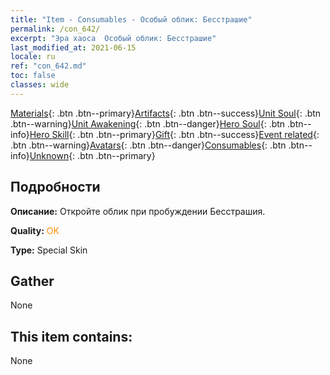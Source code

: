 ```yaml
---
title: "Item - Consumables - Особый облик: Бесстрашие"
permalink: /con_642/
excerpt: "Эра хаоса  Особый облик: Бесстрашие"
last_modified_at: 2021-06-15
locale: ru
ref: "con_642.md"
toc: false
classes: wide
---
```

 [Materials](/ItemsRU/){: .btn .btn--primary}[Artifacts](/ItemsRU/Artifacts/){: .btn .btn--success}[Unit Soul](/ItemsRU/UnitSoul/){: .btn .btn--warning}[Unit Awakening](/ItemsRU/UnitAwakening/){: .btn .btn--danger}[Hero Soul](/ItemsRU/HeroSoul/){: .btn .btn--info}[Hero Skill](/ItemsRU/HeroSkill/){: .btn .btn--primary}[Gift](/ItemsRU/Gift/){: .btn .btn--success}[Event related](/ItemsRU/Events/){: .btn .btn--warning}[Avatars](/ItemsRU/Avatars/){: .btn .btn--danger}[Consumables](/ItemsRU/Consumables/){: .btn .btn--info}[Unknown](/ItemsRU/Unknown/){: .btn .btn--primary}

## Подробности
 **Описание:** Откройте облик при пробуждении Бесстрашия.

 **Quality:** <span style="color: #FF8C00">OK</span>

 **Type:** Special Skin

## Gather

  None

## This item contains:

  None

